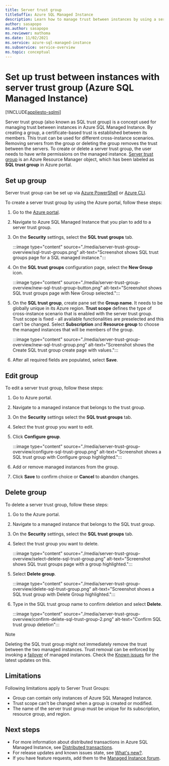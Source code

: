 ```yaml
---
title: Server trust group
titleSuffix: Azure SQL Managed Instance
description: Learn how to manage trust between instances by using a server trust group in Azure SQL Managed Instance.
author: sasapopo
ms.author: sasapopo
ms.reviewer: mathoma
ms.date: 11/02/2021
ms.service: azure-sql-managed-instance
ms.subservice: service-overview
ms.topic: conceptual
---
```

# Set up trust between instances with server trust group (Azure SQL Managed Instance)
[!INCLUDE[appliesto-sqlmi](../includes/appliesto-sqlmi.md)]

Server trust group (also known as SQL trust group) is a concept used for managing trust between instances in Azure SQL Managed Instance. By creating a group, a certificate-based trust is established between its members. This trust can be used for different cross-instance scenarios. Removing servers from the group or deleting the group removes the trust between the servers. To create or delete a server trust group, the user needs to have write permissions on the managed instance.
[Server trust group](/azure/templates/microsoft.sql/allversions) is an Azure Resource Manager object, which has been labeled as **SQL trust group** in Azure portal.


## Set up group

Server trust group can be set up via [Azure PowerShell](/powershell/module/az.sql/new-azsqlservertrustgroup) or [Azure CLI](/cli/azure/sql/stg). 

To create a server trust group by using the Azure portal, follow these steps: 

1. Go to the [Azure portal](https://portal.azure.com/).

2. Navigate to Azure SQL Managed Instance that you plan to add to a server trust group.

3. On the **Security** settings, select the **SQL trust groups** tab.

   :::image type="content" source="./media/server-trust-group-overview/sql-trust-groups.png" alt-text="Screenshot shows SQL trust groups page for a SQL managed instance.":::

4. On the **SQL trust groups** configuration page, select the **New Group** icon.

   :::image type="content" source="./media/server-trust-group-overview/new-sql-trust-group-button.png" alt-text="Screenshot shows SQL trust groups page with New Group selected.":::

5. On the **SQL trust group**, create pane set the **Group name**. It needs to be globally unique in its Azure region. **Trust scope** defines the type of cross-instance scenario that is enabled with the server trust group. Trust scope is fixed - all available functionalities are preselected and this can't be changed. Select **Subscription** and **Resource group** to choose the managed instances that will be members of the group.

   :::image type="content" source="./media/server-trust-group-overview/new-sql-trust-group.png" alt-text="Screenshot shows the Create SQL trust group create page with values.":::

6. After all required fields are populated, select **Save**.

## Edit group 

To edit a server trust group, follow these steps: 

1. Go to Azure portal.
1. Navigate to a managed instance that belongs to the trust group.
1. On the **Security** settings select the **SQL trust groups** tab.
1. Select the trust group you want to edit.
1. Click **Configure group**.

   :::image type="content" source="./media/server-trust-group-overview/configure-sql-trust-group.png" alt-text="Screenshot shows a SQL trust group with Configure group highlighted.":::

1. Add or remove managed instances from the group.
1. Click **Save** to confirm choice or **Cancel** to abandon changes.

## Delete group

To delete a server trust group, follow these steps: 

1. Go to the Azure portal.
1. Navigate to a managed instance that belongs to the SQL trust group.
1. On the **Security** settings, select the **SQL trust groups** tab.
1. Select the trust group you want to delete.

   :::image type="content" source="./media/server-trust-group-overview/select-delete-sql-trust-group.png" alt-text="Screenshot shows SQL trust groups page with a group highlighted.":::

1. Select **Delete group**.

   :::image type="content" source="./media/server-trust-group-overview/delete-sql-trust-group.png" alt-text="Screenshot shows a SQL trust group with Delete Group highlighted."::: 

1. Type in the SQL trust group name to confirm deletion and select **Delete**.

   :::image type="content" source="./media/server-trust-group-overview/confirm-delete-sql-trust-group-2.png" alt-text="Confirm SQL trust group deletion":::

> [!NOTE]
> Deleting the SQL trust group might not immediately remove the trust between the two managed instances. Trust removal can be enforced by invoking a [failover](/powershell/module/az.sql/Invoke-AzSqlInstanceFailover) of managed instances. Check the [Known issues](../managed-instance/doc-changes-updates-known-issues.md) for the latest updates on this.

## Limitations

Following limitations apply to Server Trust Groups: 

 * Group can contain only instances of Azure SQL Managed Instance.
 * Trust scope can't be changed when a group is created or modified.
 * The name of the server trust group must be unique for its subscription, resource group, and region.

## Next steps

* For more information about distributed transactions in Azure SQL Managed Instance, see [Distributed transactions](../database/elastic-transactions-overview.md).
* For release updates and known issues state, see [What's new?](doc-changes-updates-release-notes-whats-new.md).
* If you have feature requests, add them to the [Managed Instance forum](https://feedback.azure.com/d365community/forum/a99f7006-3425-ec11-b6e6-000d3a4f0f84).
